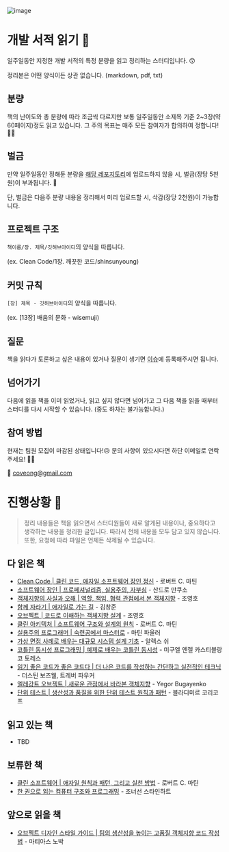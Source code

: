 ![image](https://user-images.githubusercontent.com/42836576/103719950-920c2b00-500d-11eb-9fc9-330904829fbb.png)

# 개발 서적 읽기 🥕

일주일동안 지정한 개발 서적의 특정 분량을 읽고 정리하는 스터디입니다. 😙

정리본은 어떤 양식이든 상관 없습니다. (markdown, pdf, txt)


## 분량

책의 난이도와 총 분량에 따라 조금씩 다르지만 보통 일주일동안 소제목 기준 2~3장(약 60페이지)정도 읽고 있습니다. 그 주의 목표는 매주 모든 참여자가 합의하여 정합니다!💃🏻 


## 벌금

만약 일주일동안 정해둔 분량을 [해당 레포지토리](https://github.com/Coveong/reading-books-for-programmers)에 업로드하지 않을 시, 벌금(장당 5천원)이 부과됩니다. 🚨

단, 벌금은 다음주 분량 내용을 정리해서 미리 업로드할 시, 삭감(장당 2천원)이 가능합니다.



## 프로젝트 구조

`책이름/장. 제목/깃허브아이디`의 양식을 따릅니다.

(ex.  Clean Code/1장. 깨끗한 코드/shinsunyoung)



## 커밋 규칙

`[장] 제목 - 깃허브아이디`의 양식을 따릅니다.

(ex. [13장] 배움의 문화 - wisemuji)


## 질문

책을 읽다가 토론하고 싶은 내용이 있거나 질문이 생기면 [이슈](https://github.com/Coveong/reading-books-for-programmers/issues)에 등록해주시면 됩니다.


## 넘어가기
다음에 읽을 책을 이미 읽었거나, 읽고 싶지 않다면 넘어가고 그 다음 책을 읽을 때부터 스터디를 다시 시작할 수 있습니다. (중도 하차는 불가능합니다.)


## 참여 방법

현재는 팀원 모집이 마감된 상태입니다!😥 문의 사항이 있으시다면 하단 이메일로 연락주세요! 🙋‍♀️

📧 coveong@gmail.com


# 진행상황 🌷
> 정리 내용들은 책을 읽으면서 스터디원들이 새로 알게된 내용이나, 중요하다고 생각하는 내용을 정리한 글입니다. 따라서 전체 내용을 모두 담고 있지 않습니다.  
> 또한, 요청에 따라 파일은 언제든 삭제될 수 있습니다.

## 다 읽은 책
- [Clean Code | 클린 코드, 애자일 소프트웨어 장인 정신](https://book.naver.com/bookdb/book_detail.nhn?bid=7390287) - 로버트 C. 마틴
- [소프트웨어 장인 | 프로페셔널리즘, 실용주의, 자부심](https://book.naver.com/bookdb/book_detail.nhn?bid=9585753) - 산드로 만쿠소
- [객체지향의 사실과 오해 | 역할, 책임, 협력 관점에서 본 객체지향](https://book.naver.com/bookdb/book_detail.nhn?bid=9145968) - 조영호
- [함께 자라기 | 애자일로 가는 길](https://book.naver.com/bookdb/book_detail.nhn?bid=14341885) - 김창준
- [오브젝트 | 코드로 이해하는 객체지향 설계](https://book.naver.com/bookdb/book_detail.nhn?bid=15007773) - 조영호
- [클린 아키텍처 | 소프트웨어 구조와 설계의 원칙](https://book.naver.com/bookdb/book_detail.nhn?bid=15303798) - 로버트 C. 마틴
- [실용주의 프로그래머 | 숙련공에서 마스터로](https://book.naver.com/bookdb/book_detail.nhn?bid=7467119) - 마틴 파울러
- [가상 면접 사례로 배우는 대규모 시스템 설계 기초](https://book.naver.com/bookdb/book_detail.nhn?bid=20756755) - 알렉스 쉬
- [코틀린 동시성 프로그래밍 | 예제로 배우는 코틀린 동시성](https://book.naver.com/bookdb/book_detail.nhn?bid=16364412) - 미구엘 엔젤 카스티블랑코 토레스
- [읽기 좋은 코드가 좋은 코드다 | 더 나은 코드를 작성하는 간단하고 실전적인 테크닉](https://book.naver.com/bookdb/book_detail.nhn?bid=6871807) - 더스틴 보즈웰, 트레버 파우커
- [엘레강트 오브젝트 | 새로운 관점에서 바라본 객체지향](https://book.naver.com/bookdb/book_detail.nhn?bid=17651286) - Yegor Bugayenko
- [단위 테스트 | 생산성과 품질을 위한 단위 테스트 원칙과 패턴](http://www.yes24.com/Product/Goods/104084175) - 블라디미르 코리코프

## 읽고 있는 책
- TBD

## 보류한 책
- [클린 소프트웨어 | 애자일 원칙과 패턴, 그리고 실천 방법](http://www.yes24.com/Product/Goods/39497990) - 로버트 C. 마틴
- [한 권으로 읽는 컴퓨터 구조와 프로그래밍](https://book.naver.com/bookdb/book_detail.nhn?bid=18866504) - 조너선 스타인하트

## 앞으로 읽을 책
- [오브젝트 디자인 스타일 가이드 | 팀의 생산성을 높이는 고품질 객체지향 코드 작성법](https://book.naver.com/bookdb/book_detail.nhn?bid=16416218) - 마티아스 노박
